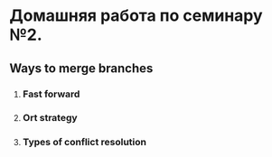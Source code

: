 # Домашняя работа по семинару №2.

## Ways to merge branches

1. ### Fast forward

2. ### Ort strategy

3. ### Types of conflict resolution